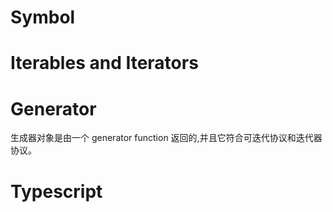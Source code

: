 # Symbol
<script>
    let s4 = Symbol.for('RegSymbol');
    console.log(Symbol.keyFor(s4));

    let fname = Symbol('FirstName');
    let person = {
        [fname]: "Tony"
    }
    console.log(Object.getOwnPropertySymbols(person));
}
</script>
# Iterables and Iterators
<script>
    let iterable = [1, 2, 3];
    function createIterator(array) {
        let count = 0;
        return {
            next: function () {
                return count < array.length?
                { value: array[count++], done: false }:
                { value: undefined, done: true };
            }
        }
    }

    let myIterator = createIterator(iterable);

    console.log(myIterator.next());

    function objectEntries(obj) {
        let index = 0;
        let propKeys = Object.keys(obj); //Reflect.ownKeys(obj);
    
        return {
            [Symbol.iterator]() {
                return this;
            },
            next() {
                if (index < propKeys.length) {
                    let key = propKeys[index];
                    index++;
                    return { value: [key, obj[key]] };
                } else {
                    return { done: true };
                }
            }
        };
    }
    
    for (let [key,value] of objectEntries(obj)) {
        console.log(`${key}: ${value}`);
    }
</script>
# Generator
生成器对象是由一个 generator function 返回的,并且它符合可迭代协议和迭代器协议。
<script>
    function* generator() {
        yield 1;
        yield 2;
        yield 3;
    }
      
    const gen = generator(); // "Generator { }"
      
    console.log(gen.next().value); // 1
    console.log(generator().next().value); // 1
    console.log(generator().next().value); // 1
    
    function* makeRangeIterator(start = 0, end = Infinity, step = 1) {
        for (let i = start; i < end; i += step) {
            yield i;
        }
    }
    var a = makeRangeIterator(1,10,2)
    a.next() // {value: 1, done: false}
    a.next() // {value: undefined, done: true}
    
    //自定义的可迭代对象
    //我们可以像这样实现自己的可迭代对象：
    
    var myIterable = {
      *[Symbol.iterator]() {
        yield 1;
        yield 2;
        yield 3;
      }
    }
    
    for (let value of myIterable) {
        console.log(value);
    }
    // 1
    // 2
    // 3
    
    // 或者
    
    [...myIterable]; // [1, 2, 3]
    
    //使用迭代器遍历二维数组并转换成一维数组：
    function* iterArr(arr) {            //迭代器返回一个迭代器对象
        if (Array.isArray(arr)) {         // 内节点
            for(let i=0; i < arr.length; i++) {
                yield* iterArr(arr[i]);   // (*)递归
            }
        } else {                          // 离开
            yield arr;
        }
    }
    // 使用 for-of 遍历:
    var arr = ['a', ['b', 'c'], ['d', 'e']];
    for(var x of iterArr(arr)) {
        console.log(x);              // a  b  c  d  e
    }
    
    // 或者直接将迭代器展开:
    var arr = [ 'a', ['b',[ 'c', ['d', 'e']]]];
    var gen = iterArr(arr);
    arr = [...gen];                  // ["a", "b", "c", "d", "e"]
</script>

# Typescript 
<script>
    //Enumeration 枚举
    //Tuples 范型
    //Interfaces
    //optional
    //Decorator @Component

    interface Person {
        fname: string;
        lname: string;
        age?: number;
    }

    let employee1: Person {
        fname: "Tony",
        lname: "Li",
        age: 33
    }
</script>